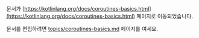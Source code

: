 문서가 [https://kotlinlang.org/docs/coroutines-basics.html](https://kotlinlang.org/docs/coroutines-basics.html) 페이지로 이동되었습니다.

문서를 편집하려면 [topics/coroutines-basics.md](topics/coroutines-basics.md) 페이지를 여세요.
